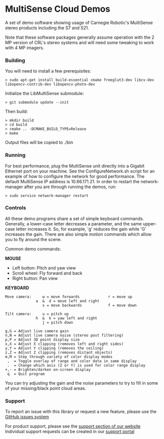 # MultiSense Cloud Demos

A set of demo software showing usage of Carnegie Robotic's MultiSense stereo products including the S7 and S21.

Note that these software packages generally assume operation with the 2 MP version of CRL's stereo systems and will need some tweaking to work with 4 MP imagers.


### Building

You will need to install a few prerequisites:

    > sudo apt-get install build-essential cmake freeglut3-dev libcv-dev libopencv-contrib-dev libopencv-photo-dev

Initialize the LibMultiSense submodule:

    > git submodule update --init

Then build:

    > mkdir build
    > cd build
    > cmake .. -DCMAKE_BUILD_TYPE=Release
    > make

Output files will be copied to ./bin


### Running


For best performance, plug the MultiSense unit directly into a Gigabit Ethernet
port on your machine.  See the ConfigureNetwork.sh script for an example of how
to configure the network for good performance.  The default MultiSense IP
address is 10.66.171.21. In order to restart the network-manager after you are
through running the demos, run:

    > sudo service network-manager restart


### Controls

All these demo programs share a set of simple keyboard commands.
Generally, a lower-case letter decreases a parameter, and the same upper-case letter increases it.
So, for example, 'g' reduces the gain while 'G' increases the gain.
There are also simple motion commands which allow you to fly around the scene.

Common demo commands:

**MOUSE**

* Left button:  Pitch and yaw view
* Scroll wheel: Fly forward and back
* Right button: Pan view

**KEYBOARD**

```
Move camera:     w = move forwards             r = move up
              a  &  d = move left and right
                 s = move backwards            f = move down

Tilt camera:     u = pitch up
              h  &  k = yaw left and right
                 j = pitch down

g,G = Adjust live camera gain
n,N = Adjust live camera noise (stereo post filtering)
p,P = Adjust 3D point display size
x,X = Adjust X clipping (removes left and right sides)
y,Y = Adjust Y clipping (removes the ceiling)
z,Z = Adjust Z clipping (removes distant objects)
m,M = Step through variety of color display modes
 ,  = Toggle overlay of range and color data in same display
 .  = Change which axis (Z or Y) is used for color range display
+,- = Brighten/darken on-screen display
 q  = Quit program
```

You can try adjusting the gain and the noise parameters to try to fill in some of your missing/black point cloud areas.


### Support

To report an issue with this library or request a new feature,
please use the [GitHub issues system](https://github.com/carnegierobotics/multisense_cloud_demos/issues)

For product support, please see the [support section of our website](https://carnegierobotics.com/support)
Individual support requests can be created in our [support portal](https://support.carnegierobotics.com/hc/en-us)
